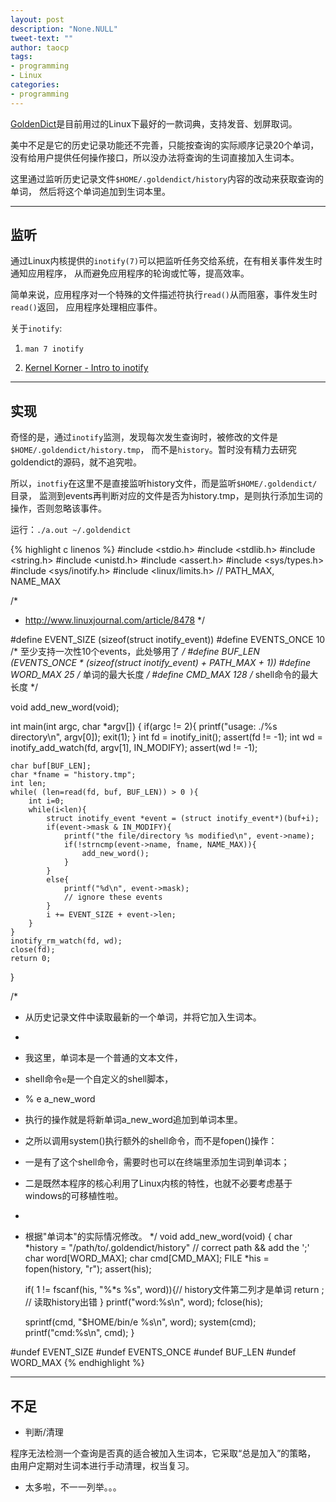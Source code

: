 ```yaml
---
layout: post
description: "None.NULL"
tweet-text: ""
author: taocp
tags:
- programming
- Linux
categories:
- programming
---
```


[GoldenDict](http://goldendict.org)是目前用过的Linux下最好的一款词典，支持发音、划屏取词。

美中不足是它的历史记录功能还不完善，只能按查询的实际顺序记录20个单词，
没有给用户提供任何操作接口，所以没办法将查询的生词直接加入生词本。

这里通过监听历史记录文件`$HOME/.goldendict/history`内容的改动来获取查询的单词，
然后将这个单词追加到生词本里。

---

## 监听

通过Linux内核提供的`inotify(7)`可以把监听任务交给系统，在有相关事件发生时通知应用程序，
从而避免应用程序的轮询或忙等，提高效率。

简单来说，应用程序对一个特殊的文件描述符执行`read()`从而阻塞，事件发生时`read()`返回，
应用程序处理相应事件。

关于`inotify`:

1. `man 7 inotify`

1. [Kernel Korner - Intro to inotify](http://www.linuxjournal.com/article/8478)

---

## 实现

奇怪的是，通过`inotify`监测，发现每次发生查询时，被修改的文件是`$HOME/.goldendict/history.tmp`，
而不是`history`。暂时没有精力去研究goldendict的源码，就不追究啦。

所以，`inotfiy`在这里不是直接监听history文件，而是监听`$HOME/.goldendict/`目录，
监测到events再判断对应的文件是否为history.tmp，是则执行添加生词的操作，否则忽略该事件。

运行：`./a.out ~/.goldendict`

{% highlight c linenos %}
#include <stdio.h>
#include <stdlib.h>
#include <string.h>
#include <unistd.h>
#include <assert.h>
#include <sys/types.h>
#include <sys/inotify.h>
#include <linux/limits.h>   // PATH_MAX, NAME_MAX

/*
 * http://www.linuxjournal.com/article/8478
 */

#define EVENT_SIZE  (sizeof(struct inotify_event))
#define	EVENTS_ONCE 10          /* 至少支持一次性10个events，此处够用了 */
#define BUF_LEN     (EVENTS_ONCE * (sizeof(struct inotify_event) + PATH_MAX + 1))
#define	WORD_MAX    25          /* 单词的最大长度 */
#define	CMD_MAX     128			/* shell命令的最大长度 */

void add_new_word(void);

int main(int argc, char *argv[])
{
    if(argc != 2){
        printf("usage: ./%s  directory\n", argv[0]);
        exit(1);
    }
    int fd = inotify_init();
    assert(fd != -1);
    int wd = inotify_add_watch(fd, argv[1], IN_MODIFY);
    assert(wd != -1);

    char buf[BUF_LEN];
    char *fname = "history.tmp";
    int len;
    while( (len=read(fd, buf, BUF_LEN)) > 0 ){
        int i=0;
        while(i<len){
            struct inotify_event *event = (struct inotify_event*)(buf+i);
            if(event->mask & IN_MODIFY){
                printf("the file/directory %s modified\n", event->name);
                if(!strncmp(event->name, fname, NAME_MAX)){
                    add_new_word();
                }
            }
            else{
                printf("%d\n", event->mask);
                // ignore these events
            }
            i += EVENT_SIZE + event->len;
        }
    }
    inotify_rm_watch(fd, wd);
    close(fd);
    return 0;
}

/*
 * 从历史记录文件中读取最新的一个单词，并将它加入生词本。
 *
 * 我这里，单词本是一个普通的文本文件，
 * shell命令`e`是一个自定义的shell脚本，
 *  % e a_new_word
 * 执行的操作就是将新单词a_new_word追加到单词本里。
 * 之所以调用system()执行额外的shell命令，而不是fopen()操作：
 * 一是有了这个shell命令，需要时也可以在终端里添加生词到单词本；
 * 二是既然本程序的核心利用了Linux内核的特性，也就不必要考虑基于windows的可移植性啦。
 *
 * 根据"单词本"的实际情况修改。
 */
void add_new_word(void)
{
    char *history = "/path/to/.goldendict/history" // correct path && add the ';'
    char word[WORD_MAX];
    char cmd[CMD_MAX];
    FILE *his = fopen(history, "r");
    assert(his);


    if( 1 != fscanf(his, "%*s %s", word)){// history文件第二列才是单词
        return ; // 读取history出错
    }
    printf("word:%s\n", word);
    fclose(his);

    sprintf(cmd, "$HOME/bin/e %s\n", word);
    system(cmd);
    printf("cmd:%s\n", cmd);
}

#undef  EVENT_SIZE
#undef	EVENTS_ONCE
#undef  BUF_LEN
#undef	WORD_MAX
{% endhighlight %}

---

## 不足

- 判断/清理

程序无法检测一个查询是否真的适合被加入生词本，它采取“总是加入”的策略，
由用户定期对生词本进行手动清理，权当复习。

- 太多啦，不一一列举。。。
